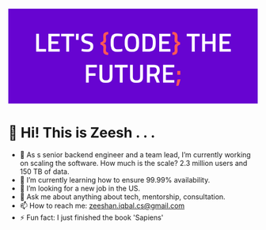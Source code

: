 ![Cover Photo](photos/page-cover.png)
# 👋 Hi! This is Zeesh . . .

- 🔭 As s senior backend engineer and a team lead, I’m currently working on scaling the software. How much is the scale? 2.3 million users and 150 TB of data.
- 🌱 I’m currently learning how to ensure 99.99% availability.
- 🤔 I’m looking for a new job in the US.
- 💬 Ask me about anything about tech, mentorship, consultation.
- 📫 How to reach me: zeeshan.iqbal.cs@gmail.com
- ⚡ Fun fact: I just finished the book 'Sapiens'
